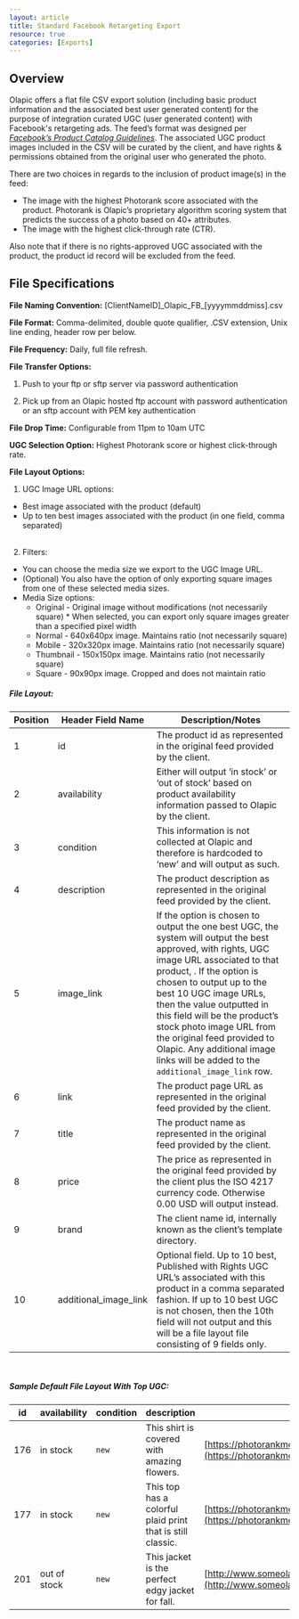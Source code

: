 ```yaml
---
layout: article
title: Standard Facebook Retargeting Export
resource: true
categories: [Exports]
---
```


## Overview

Olapic offers a flat file CSV export solution (including basic product information and the associated best user generated content) for the purpose of integration curated UGC (user generated content) with Facebook's retargeting ads. The feed’s format was designed per [*Facebook’s Product Catalog Guidelines*](https://developers.facebook.com/docs/marketing-api/dynamic-product-ads/product-catalog). The associated UGC product images included in the CSV will be curated by the client, and have rights & permissions obtained from the original user who generated the photo.

There are two choices in regards to the inclusion of product image(s) in the feed:
* The image with the highest Photorank score associated with the product. Photorank is Olapic’s proprietary algorithm scoring system that predicts the success of a photo based on 40+ attributes.
* The image with the highest click-through rate (CTR).

Also note that if there is no rights-approved UGC associated with the product, the product id record will be excluded from the feed.

## File Specifications

**File Naming Convention:**
\[ClientNameID\]\_Olapic\_FB\_\[yyyymmddmiss\].csv

**File Format:** Comma-delimited, double quote qualifier, .CSV
extension, Unix line ending, header row per below.

**File Frequency:** Daily, full file refresh.

**File Transfer Options:**

1.  Push to your ftp or sftp server via password authentication

2.  Pick up from an Olapic hosted ftp account with password authentication or an sftp account with PEM key authentication

**File Drop Time:** Configurable from 11pm to 10am UTC

**UGC Selection Option:** Highest Photorank score or highest click-through rate.

**File Layout Options:**

1. UGC Image URL options:
  * Best image associated with the product (default)
  * Up to ten best images associated with the product (in one field, comma separated)
<br><br>
2. Filters: 
- You can choose the media size we export to the UGC Image URL.
- (Optional) You also have the option of only exporting square images from one of these selected media sizes.
- Media Size options:
  * Original - Original image without modifications (not necessarily square)
        * When selected, you can export only square images greater than a specified pixel width
  * Normal - 640x640px image. Maintains ratio (not necessarily square)
  * Mobile - 320x320px image. Maintains ratio (not necessarily square)
  * Thumbnail - 150x150px image. Maintains ratio (not necessarily square)
  * Square - 90x90px image. Cropped and does not maintain ratio


##### File Layout:

| **Position** | **Header Field Name**  | **Description/Notes**                                                                                                                                                                                                                                                                                                                                                                                                                                                                                                                                                                                                                                                                                                                                                                                                                                                                                                                                                            |
|--------------|------------------------|----------------------------------------------------------------------------------------------------------------------------------------------------------------------------------------------------------------------------------------------------------------------------------------------------------------------------------------------------------------------------------------------------------------------------------------------------------------------------------------------------------------------------------------------------------------------------------------------------------------------------------------------------------------------------------------------------------------------------------------------------------------------------------------------------------------------------------------------------------------------------------------------------------------------------------------------------------------------------------|
| 1            | id                     | The product id as represented in the original feed provided by the client.                                                                                                                                                                                                                                                                                                                                                                                                                                                                                                                                                                                                                                                                                                                                                                                                                                                                                                                |
| 2            | availability           | Either will output ‘in stock’ or ‘out of stock’ based on product availability information passed to Olapic by the client.                                                                                                                                                                                                                                                                                                                                                                                                                                                                                                                                                                                                                                                                                                                                                                                                                                                        |
| 3            | condition              | This information is not collected at Olapic and therefore is hardcoded to ‘new’ and will output as such.                                                                                                                                                                                                                                                                                                                                                                                                                                                                                                                                                                                                                                                                                                                                                                                                                                                                         |
| 4            | description            | The product description as represented in the original feed provided by the client.                                                                                                                                                                                                                                                                                                                                                                                                                                                                                                                                                                                                                                                                                                                                                                                                                                                                                                            |
| 5            | image\_link            | If the option is chosen to output the one best UGC, the system will output the best approved, with rights, UGC image URL associated to that product, . If the option is chosen to output up to the best 10 UGC image URLs, then the value outputted in this field will be the product’s stock photo image URL from the original feed provided to Olapic. Any additional image links will be added to the `additional_image_link` row.<br> |
| 6            | link                   | The product page URL as represented in the original feed provided by the client.                                                                                                                                                                                                                                                                                                                                                                                                                                                                                                                                                                                                                                                                                                                                                                                                                                                                                                               |
| 7            | title                  | The product name as represented in the original feed provided by the client.                                                                                                                                                                                                                                                                                                                                                                                                                                                                                                                                                                                                                                                                                                                                                                                                                                                                                                                   |
| 8            | price                  | The price as represented in the original feed provided by the client plus the ISO 4217 currency code. Otherwise 0.00 USD will output instead.                                                                                                                                                                                                                                                                                                                                                                                                                                                                                                                                                                                                                                                                                                                                                                                                                                                  |
| 9            | brand                  | The client name id, internally known as the client’s template directory.                                                                                                                                                                                                                                                                                                                                                                                                                                                                                                                                                                                                                                                                                                                                                                                                                                                                                                         |
| 10           | additional\_image\_link | Optional field. Up to 10 best, Published with Rights UGC URL’s associated with this product in a comma separated fashion. If up to 10 best UGC is not chosen, then the 10th field will not output and this will be a file layout file consisting of 9 fields only.                                                                                                                                                                                                                                                                                                                                                                                                                                                                                                                                                                                                                                                                                                               |

<br>

##### Sample Default File Layout With Top UGC:


| **id** | **availability** | **condition** | **description** | **image\_link** | **link** | **title** | **price** | **brand** |
| --- | --- | --- | --- | --- | --- | --- | --- | --- |
| 176 | in stock | `new`| This shirt is covered with amazing flowers. | [https://photorankmedia-a.akamaihd.net/media/d/2/i/socno6/normal.jpg](https://photorankmedia-a.akamaihd.net/media/d/2/i/socno6/normal.jpg) | [http://www.someolapicclient.com/product/176/daisyshirt/index.tmpl](http://www.someolapicclient.com/product/176/daisyshirt/index.tmpl) | Daisy Shirt | 25.99 USD | freelove |
| 177 | in stock | `new`| This top has a colorful plaid print that is still classic. | [https://photorankmedia-a.akamaihd.net/media/d/2/i/socno71/normal.jpg](https://photorankmedia-a.akamaihd.net/media/d/2/i/socno71/normal.jpg) | [http://www.someolapicclient.com/product/176/classicplaid/index.tmpl](http://www.someolapicclient.com/product/176/classicplaid/index.tmpl) | Classic Plaid | 35.00 USD | freelove |
| 201 | out of stock | `new`| This jacket is the perfect edgy jacket for fall. | [http://www.someolapicclient/images/products/152x358/SOC201\_152x358.jpg](http://www.someolapicclient/images/products/152x358/SOC201_152x358.jpg) | [http://www.someolapicclient.com/product/201/daisyshirt/index.tmpl](http://www.someolapicclient.com/product/201/daisyshirt/index.tmpl) | Biker Jacket | 0.00 USD | freelove |


